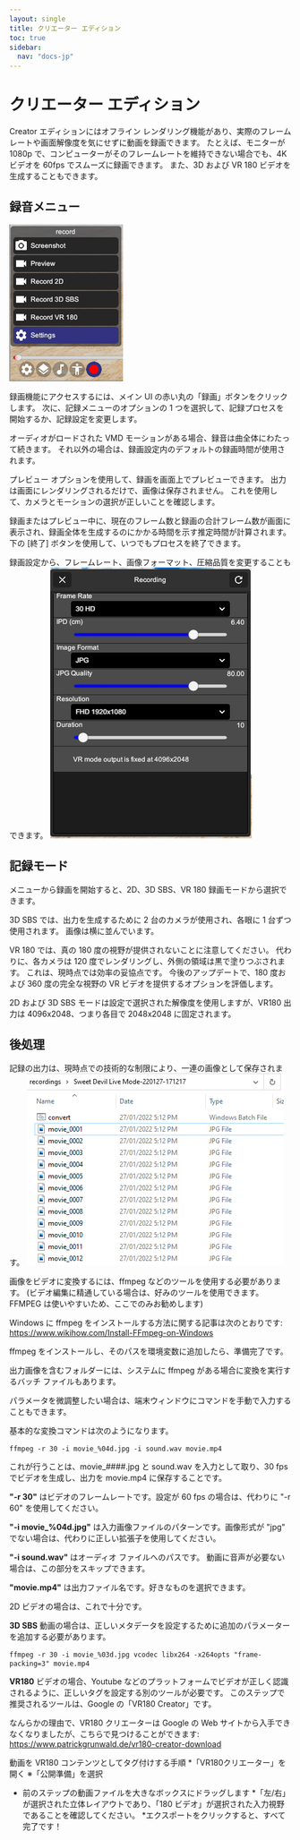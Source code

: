 ```yaml
---
layout: single
title: クリエーター エディション
toc: true
sidebar:
  nav: "docs-jp"
---
```

# クリエーター エディション

Creator エディションにはオフライン レンダリング機能があり、実際のフレーム レートや画面解像度を気にせずに動画を録画できます。 たとえば、モニターが 1080p で、コンピューターがそのフレームレートを維持できない場合でも、4K ビデオを 60fps でスムーズに録画できます。 また、3D および VR 180 ビデオを生成することもできます。

## 録音メニュー

![録画メニュー](/images/record_menu.png)

録画機能にアクセスするには、メイン UI の赤い丸の「録画」ボタンをクリックします。 次に、記録メニューのオプションの 1 つを選択して、記録プロセスを開始するか、記録設定を変更します。

オーディオがロードされた VMD モーションがある場合、録音は曲全体にわたって続きます。 それ以外の場合は、録画設定内のデフォルトの録画時間が使用されます。

プレビュー オプションを使用して、録画を画面上でプレビューできます。 出力は画面にレンダリングされるだけで、画像は保存されません。 これを使用して、カメラとモーションの選択が正しいことを確認します。

録画またはプレビュー中に、現在のフレーム数と録画の合計フレーム数が画面に表示され、録画全体を生成するのにかかる時間を示す推定時間が計算されます。 下の [終了] ボタンを使用して、いつでもプロセスを終了できます。

録画設定から、フレームレート、画像フォーマット、圧縮品質を変更することもできます。
![録画設定](/images/record_setting.png)

## 記録モード

メニューから録画を開始すると、2D、3D SBS、VR 180 録画モードから選択できます。

3D SBS では、出力を生成するために 2 台のカメラが使用され、各眼に 1 台ずつ使用されます。 画像は横に並んでいます。

VR 180 では、真の 180 度の視野が提供されないことに注意してください。 代わりに、各カメラは 120 度でレンダリングし、外側の領域は黒で塗りつぶされます。 これは、現時点では効率の妥協点です。 今後のアップデートで、180 度および 360 度の完全な視野の VR ビデオを提供するオプションを評価します。

2D および 3D SBS モードは設定で選択された解像度を使用しますが、VR180 出力は 4096x2048、つまり各目で 2048x2048 に固定されます。

## 後処理

記録の出力は、現時点での技術的な制限により、一連の画像として保存されます。
![画像を記録する](/images/record_images.png)

画像をビデオに変換するには、ffmpeg などのツールを使用する必要があります。 (ビデオ編集に精通している場合は、好みのツールを使用できます。FFMPEG は使いやすいため、ここでのみお勧めします)

Windows に ffmpeg をインストールする方法に関する記事は次のとおりです: https://www.wikihow.com/Install-FFmpeg-on-Windows

ffmpeg をインストールし、そのパスを環境変数に追加したら、準備完了です。

出力画像を含むフォルダーには、システムに ffmpeg がある場合に変換を実行するバッチ ファイルもあります。

パラメータを微調整したい場合は、端末ウィンドウにコマンドを手動で入力することもできます。

基本的な変換コマンドは次のようになります。
```
ffmpeg -r 30 -i movie_%04d.jpg -i sound.wav movie.mp4
```

これが行うことは、movie_####.jpg と sound.wav を入力として取り、30 fps でビデオを生成し、出力を movie.mp4 に保存することです。

**"-r 30"** はビデオのフレームレートです。設定が 60 fps の場合は、代わりに "-r 60" を使用してください。

**"-i movie_%04d.jpg"** は入力画像ファイルのパターンです。画像形式が "jpg" でない場合は、代わりに正しい拡張子を使用してください。

**"-i sound.wav"** はオーディオ ファイルへのパスです。 動画に音声が必要ない場合は、この部分をスキップできます。

**"movie.mp4"** は出力ファイル名です。好きなものを選択できます。


2D ビデオの場合は、これで十分です。

**3D SBS** 動画の場合は、正しいメタデータを設定するために追加のパラメーターを追加する必要があります。
```
ffmpeg -r 30 -i movie_%03d.jpg vcodec libx264 -x264opts "frame-packing=3" movie.mp4
```

**VR180** ビデオの場合、Youtube などのプラットフォームでビデオが正しく認識されるように、正しいタグを設定する別のツールが必要です。 このステップで推奨されるツールは、Google の「VR180 Creator」です。

なんらかの理由で、VR180 クリエーターは Google の Web サイトから入手できなくなりましたが、こちらで見つけることができます: https://www.patrickgrunwald.de/vr180-creator-download

動画を VR180 コンテンツとしてタグ付けする手順
*「VR180クリエーター」を開く
※「公開準備」を選択
* 前のステップの動画ファイルを大きなボックスにドラッグします
*「左/右」が選択された立体レイアウトであり、「180 ビデオ」が選択された入力視野であることを確認してください。
*エクスポートをクリックすると、すべて完了です！